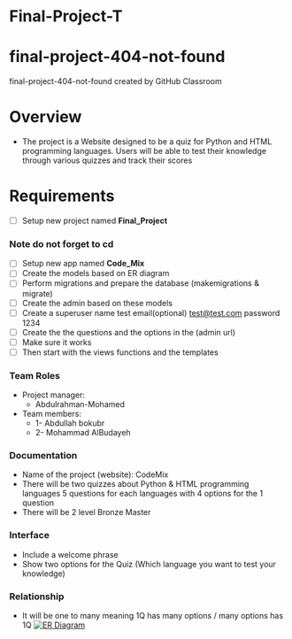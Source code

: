 # Final-Project-T
 
# final-project-404-not-found
final-project-404-not-found created by GitHub Classroom
# Overview
 - The project is a Website designed to be a quiz for Python and HTML programming languages. Users will be able to test their knowledge through various quizzes and track their scores
# Requirements 
 - [ ] Setup new project named **Final_Project**
 ### Note do not forget to cd 
 - [ ] Setup new app named **Code_Mix** 
 - [ ] Create the models based on ER diagram 
 - [ ] Perform migrations and prepare the database (makemigrations & migrate)
 - [ ] Create the admin based on these models
 - [ ] Create a superuser name test email(optional) test@test.com password 1234
 - [ ] Create the the questions and the options in the (admin url)
 - [ ] Make sure it works 
 - [ ] Then start with the views functions and the templates

### Team Roles
 - Project manager: 
    - Abdulrahman-Mohamed
 - Team members: 
    - 1- Abdullah bokubr
    - 2- Mohammad AlBudayeh
### Documentation
 - Name of the project (website): CodeMix
 - There will be two quizzes about Python & HTML programming languages 5 questions for each languages with 4 options for the 1 question
 - There will be 2 level Bronze Master 
 ### Interface
  - Include a welcome phrase
  - Show two options for the Quiz (Which language you want to test your knowledge)
 ### Relationship  
  - It will be one to many meaning 1Q has many options / many options has 1Q 
  [![ER Diagram](https://github.com/user-attachments/assets/4e7a98b3-c169-4b49-bb28-5ff9993800e4)](https://lucid.app/lucidchart/7ecbb660-a05b-470e-8b95-471218613f0c/edit?viewport_loc=-68%2C-303%2C1705%2C752%2C0_0&invitationId=inv_8df39993-e3dd-4b6c-96d0-eddda6108be2)
    
